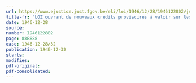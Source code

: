```yaml
---
url: https://www.ejustice.just.fgov.be/eli/loi/1946/12/28/1946122802/justel
title-fr: "LOI ouvrant de nouveaux crédits provisoires à valoir sur les budgets de l'exercice 1947"
date: 1946-12-28
source:
number: 1946122802
page: 888888
case: 1946-12-28/32
publication: 1946-12-30
starts:
modifies:
pdf-original:
pdf-consolidated:
---
```


